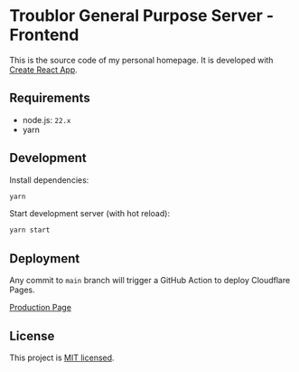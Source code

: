 # Troublor General Purpose Server - Frontend

This is the source code of my personal homepage.
It is developed with [Create React App](https://create-react-app.dev/).

## Requirements

- node.js: `22.x`
- yarn

## Development

Install dependencies:

```bash
yarn
```

Start development server (with hot reload):

```bash
yarn start
```

## Deployment

Any commit to `main` branch will trigger a GitHub Action to deploy Cloudflare Pages.

[Production Page](https://troublor.xyz/)

## License

This project is [MIT licensed](./LICENSE).
